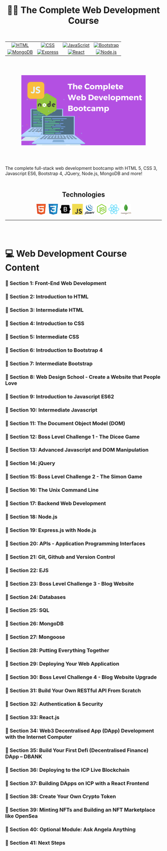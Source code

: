 <h1 align="center">👨‍💻 The Complete Web Development Course</h1><br>

<table>
  <tr>
    <td align="center">
      <a href="https://html.com/">
        <img src="https://img.shields.io/badge/HTML-239120?style=for-the-badge&logo=html5&logoColor=white" alt="HTML">
      </a>
    </td>
    <td align="center">
      <a href="https://www.free-css.com/">
        <img src="https://img.shields.io/badge/CSS-239120?&style=for-the-badge&logo=css3&logoColor=white" alt="CSS">
      </a>
    </td>
    <td align="center">
      <a href="https://www.javascript.com/">
        <img src="https://img.shields.io/badge/JavaScript-F7DF1E?style=for-the-badge&logo=javascript&logoColor=black" alt="JavaScript">
      </a>
    </td>
    <td align="center">
      <a href="https://getbootstrap.com/">
        <img src="https://img.shields.io/badge/Bootstrap-563D7C?style=for-the-badge&logo=bootstrap&logoColor=white" alt="Bootstrap">
      </a>
    </td>
  </tr>
  <tr>
    <td align="center">
      <a href="https://www.mongodb.com/">
        <img src="https://img.shields.io/badge/MongoDB-4EA94B?style=for-the-badge&logo=mongodb&logoColor=white" alt="MongoDB">
      </a>
    </td>
    <td align="center">
      <a href="http://expressjs.com/">
        <img src="https://img.shields.io/badge/Express.js-404D59?style=for-the-badge" alt="Express">
      </a>
    </td>
    <td align="center">
      <a href="https://reactjs.org/">
        <img src="https://img.shields.io/badge/React-20232A?style=for-the-badge&logo=react&logoColor=61DAFB" alt="React">
      </a>
    </td>
    <td align="center">
      <a href="https://nodejs.org/">
        <img src="https://img.shields.io/badge/Node.js-43853D?style=for-the-badge&logo=node.js&logoColor=white" alt="Node.js">
      </a>
    </td>
  </tr>
</table>


<br><br>
<p align="center">
  <img width="400" src="1.png">
</p><br><br>

The complete full-stack web development bootcamp with HTML 5, CSS 3, Javascript ES6, Bootstrap 4, JQuery, Node.js, MongoDB and more!
<br><br>
## <div align="center">Technologies </div>

  <p align="center">
    <img src="https://raw.githubusercontent.com/devicons/devicon/d00d0969292a6569d45b06d3f350f463a0107b0d/icons/html5/html5-original.svg" alt="html5" width="35" height="35"/>
    <img src="https://raw.githubusercontent.com/devicons/devicon/d00d0969292a6569d45b06d3f350f463a0107b0d/icons/css3/css3-original.svg" alt="css3" width="35" height="35"/>
    <img src="https://raw.githubusercontent.com/devicons/devicon/d00d0969292a6569d45b06d3f350f463a0107b0d/icons/bootstrap/bootstrap-plain.svg" alt="bootstrap" width="35" height="35"/>
    <img src="https://raw.githubusercontent.com/devicons/devicon/d00d0969292a6569d45b06d3f350f463a0107b0d/icons/javascript/javascript-original.svg" alt="javascript" width="35" height="35"/>
    <img src="https://raw.githubusercontent.com/devicons/devicon/ac557d6ff33ff370a5db99f97aeab35ea5c67fbd/icons/jquery/jquery-original-wordmark.svg" alt="jquery" width="35" height="35"/>
    <img src="https://raw.githubusercontent.com/devicons/devicon/d00d0969292a6569d45b06d3f350f463a0107b0d/icons/nodejs/nodejs-original.svg" alt="nodejs" width="35" height="35">
    <img src="https://raw.githubusercontent.com/devicons/devicon/c5378d6c2510ffa0b3e4475af95618a8048d6cf1/icons/react/react-original.svg" alt="react" width="35" height="35"/>
    <img src="https://raw.githubusercontent.com/devicons/devicon/c5378d6c2510ffa0b3e4475af95618a8048d6cf1/icons/mongodb/mongodb-original-wordmark.svg" alt="mongo-db" width="35" height="35">
  </p>
<hr>
<br><br>

# 💻 Web Development Course Content

### 🚀 Section 1: Front-End Web Development
### 🚀 Section 2: Introduction to HTML
### 🚀 Section 3: Intermediate HTML
### 🚀 Section 4: Introduction to CSS
### 🚀 Section 5: Intermediate CSS
### 🚀 Section 6: Introduction to Bootstrap 4
### 🚀 Section 7: Intermediate Bootstrap
### 🚀 Section 8: Web Design School - Create a Website that People Love
### 🚀 Section 9: Introduction to Javascript ES62
### 🚀 Section 10: Intermediate Javascript
### 🚀 Section 11: The Document Object Model (DOM)
### 🚀 Section 12: Boss Level Challenge 1 - The Dicee Game
### 🚀 Section 13: Advanced Javascript and DOM Manipulation
### 🚀 Section 14: jQuery
### 🚀 Section 15: Boss Level Challenge 2 - The Simon Game
### 🚀 Section 16: The Unix Command Line
### 🚀 Section 17: Backend Web Development
### 🚀 Section 18: Node.js
### 🚀 Section 19: Express.js with Node.js
### 🚀 Section 20: APIs - Application Programming Interfaces
### 🚀 Section 21: Git, Github and Version Control
### 🚀 Section 22: EJS
### 🚀 Section 23: Boss Level Challenge 3 - Blog Website
### 🚀 Section 24: Databases
### 🚀 Section 25: SQL
### 🚀 Section 26: MongoDB
### 🚀 Section 27: Mongoose
### 🚀 Section 28: Putting Everything Together
### 🚀 Section 29: Deploying Your Web Application
### 🚀 Section 30: Boss Level Challenge 4 - Blog Website Upgrade
### 🚀 Section 31: Build Your Own RESTful API From Scratch
### 🚀 Section 32: Authentication & Security
### 🚀 Section 33: React.js
### 🚀 Section 34: Web3 Decentralised App (DApp) Development with the Internet Computer
### 🚀 Section 35: Build Your First Defi (Decentralised Finance) DApp – DBANK
### 🚀 Section 36: Deploying to the ICP Live Blockchain
### 🚀 Section 37: Building DApps on ICP with a React Frontend
### 🚀 Section 38: Create Your Own Crypto Token
### 🚀 Section 39: Minting NFTs and Building an NFT Marketplace like OpenSea
### 🚀 Section 40: Optional Module: Ask Angela Anything
### 🚀 Section 41: Next Steps